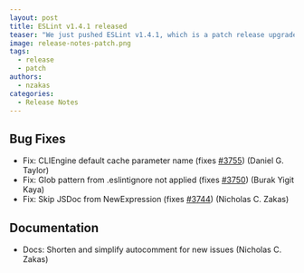 ```yaml
---
layout: post
title: ESLint v1.4.1 released
teaser: "We just pushed ESLint v1.4.1, which is a patch release upgrade of ESLint. This release  and fixes several bugs found in the previous release."
image: release-notes-patch.png
tags:
  - release
  - patch
authors:
  - nzakas
categories:
  - Release Notes
---
```


## Bug Fixes

* Fix: CLIEngine default cache parameter name (fixes [#3755](https://github.com/eslint/eslint/issues/3755)) (Daniel G. Taylor)
* Fix: Glob pattern from .eslintignore not applied (fixes [#3750](https://github.com/eslint/eslint/issues/3750)) (Burak Yigit Kaya)
* Fix: Skip JSDoc from NewExpression (fixes [#3744](https://github.com/eslint/eslint/issues/3744)) (Nicholas C. Zakas)

## Documentation

* Docs: Shorten and simplify autocomment for new issues (Nicholas C. Zakas)
